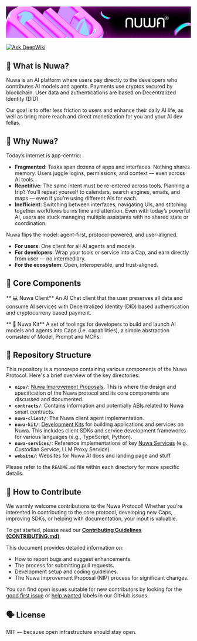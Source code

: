 ![nuwa ai readme banner](website/docs/public/assets/readme-bg.png)

[![Ask DeepWiki](https://deepwiki.com/badge.svg)](https://deepwiki.com/nuwa-protocol/nuwa)

## 🧠 What is Nuwa?
Nuwa is an AI platform where users pay directly to the developers who contributes AI models and agents. Payments use cryptos secured by blockchain. User data and authentications are based on Decentralized Identity (DID).

Our goal is to offer less friction to users and enhance their daily AI life, as well as bring more reach and direct monetization for you and your AI dev fellas.

## 🚀 Why Nuwa?
Today’s internet is app-centric:
- **Fragmented**: Tasks span dozens of apps and interfaces. Nothing shares memory. Users juggle logins, permissions, and context — even across AI tools.
- **Repetitive**: The same intent must be re-entered across tools. Planning a trip? You’ll repeat yourself to calendars, search engines, emails, and maps — even if you’re using different AIs for each.
- **Inefficient**: Switching between interfaces, navigating UIs, and stitching together workflows burns time and attention. Even with today’s powerful AI, users are stuck managing multiple assistants with no shared state or coordination.

Nuwa flips the model: agent-first, protocol-powered, and user-aligned.
- **For users**: One client for all AI agents and models.
- **For developers**: Wrap your tools or service into a Cap, and earn directly from user — no intermediary.
- **For the ecosystem**: Open, interoperable, and trust-aligned.


## 🔧 Core Components

** 💻 Nuwa Client**
An AI Chat client that the user preserves all data and consume AI services with Decentralized Identity (DID) based authentication and cryptocurreny based payment.

** 🧰 Nuwa Kit**
A set of toolings for developers to build and launch AI models and agents into Caps (i.e. capabilities), a simple abstraction consisted of Model, Prompt and MCPs.

## 📂 Repository Structure

This repository is a monorepo containing various components of the Nuwa Protocol. Here's a brief overview of the key directories:

*   **`nips/`**: [Nuwa Improvement Proposals](nips/README.md). This is where the design and specification of the Nuwa protocol and its core components are discussed and documented.
*   **`contracts/`**: Contains information and potentially ABIs related to Nuwa smart contracts.
*   **`nuwa-client/`**: The Nuwa client agent implementation.
*   **`nuwa-kit/`**: [Development Kits](./nuwa-kit/README.md) for building applications and services on Nuwa. This includes client SDKs and service development frameworks for various languages (e.g., TypeScript, Python).
*   **`nuwa-services/`**: Reference implementations of key [Nuwa Services](./nuwa-services/README.md) (e.g., Custodian Service, LLM Proxy Service).
*   **`website/`**: Websites for Nuwa AI docs and landing page and stuff.

Please refer to the `README.md` file within each directory for more specific details.

## 🤝 How to Contribute

We warmly welcome contributions to the Nuwa Protocol! Whether you're interested in contributing to the core protocol, developing new Caps, improving SDKs, or helping with documentation, your input is valuable.

To get started, please read our **[Contributing Guidelines (CONTRIBUTING.md)](./CONTRIBUTING.md)**.

This document provides detailed information on:
- How to report bugs and suggest enhancements.
- The process for submitting pull requests.
- Development setup and coding guidelines.
- The Nuwa Improvement Proposal (NIP) process for significant changes.

You can find open issues suitable for new contributors by looking for the [good first issue](https://github.com/rooch-network/nuwa/labels/good%20first%20issue) or [help wanted](https://github.com/rooch-network/nuwa/labels/help%20wanted) labels in our GitHub issues.


## 🗣️ License
MIT — because open infrastructure should stay open.

